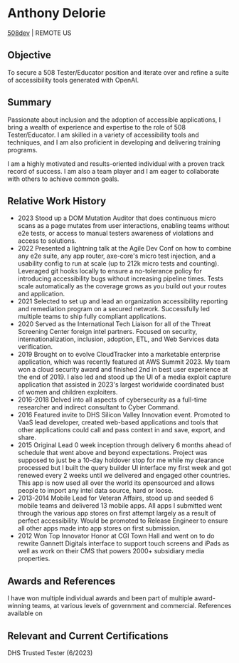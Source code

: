 # Anthony Delorie
[508dev](https://lkdn.in/in/508dev) | REMOTE US

## Objective
To secure a 508 Tester/Educator position and iterate over and refine a suite of accessibility tools generated with OpenAI.

## Summary
Passionate about inclusion and the adoption of accessible applications, I bring a wealth of experience and expertise to the role of 508 Tester/Educator. I am skilled in a variety of accessibility tools and techniques, and I am also proficient in developing and delivering training programs.

I am a highly motivated and results-oriented individual with a proven track record of success. I am also a team player and I am eager to collaborate with others to achieve common goals.

## Relative Work History
- 2023 Stood up a DOM Mutation Auditor that does continuous micro scans as a page mutates from user interactions, enabling teams without e2e tests, or access to manual testers awareness of violations and access to solutions.
- 2022 Presented a lightning talk at the Agile Dev Conf on how to combine any e2e suite, any app router, axe-core's micro test injection, and a usability config to run at scale (up to 212k micro tests and counting). Leveraged git hooks locally to ensure a no-tolerance policy for introducing accessibility bugs without increasing pipeline times. Tests scale automatically as the coverage grows as you build out your routes and application.
- 2021 Selected to set up and lead an organization accessibility reporting and remediation program on a secured network. Successfully led multiple teams to ship fully compliant applications.
- 2020 Served as the International Tech Liaison for all of the Threat Screening Center foreign intel partners. Focused on security, internationalization, inclusion, adoption, ETL, and Web Services data verification.
- 2019 Brought on to evolve CloudTracker into a marketable enterprise application, which was recently featured at AWS Summit 2023. My team won a cloud security award and finished 2nd in best user experience at the end of 2019. I also led and stood up the UI of a media exploit capture application that assisted in 2023's largest worldwide coordinated bust of women and children exploiters.
- 2016-2018 Delved into all aspects of cybersecurity as a full-time researcher and indirect consultant to Cyber Command.
- 2016 Featured invite to DHS Silicon Valley Innovation event. Promoted to VaaS lead developer, created web-based applications and tools that other applications could call and pass context in and save, export, and share.
- 2015 Original Lead 0 week inception through delivery 6 months ahead of schedule that went above and beyond expectations. Project was supposed to just be a 10-day holdover stop for me while my clearance processed but I built the query builder UI interface my first week and got renewed every 2 weeks until we delivered and engaged other countries. This app is now used all over the world its opensourced and allows people to import any intel data source, hard or loose.
- 2013-2014 Mobile Lead for Veteran Affairs, stood up and seeded 6 mobile teams and delivered 13 mobile apps. All apps I submitted went through the various app stores on first attempt largely as a result of perfect accessibility. Would be promoted to Release Engineer to ensure all other apps made into app stores on first submission.
- 2012 Won Top Innovator Honor at CGI Town Hall and went on to do rewrite Gannett Digitals interface to support touch screens and iPads as well as work on their CMS that powers 2000+ subsidiary media properties.

## Awards and References
I have won multiple individual awards and been part of multiple award-winning teams, at various levels of government and commercial. References available on 

## Relevant and Current Certifications
DHS Trusted Tester (6/2023)
